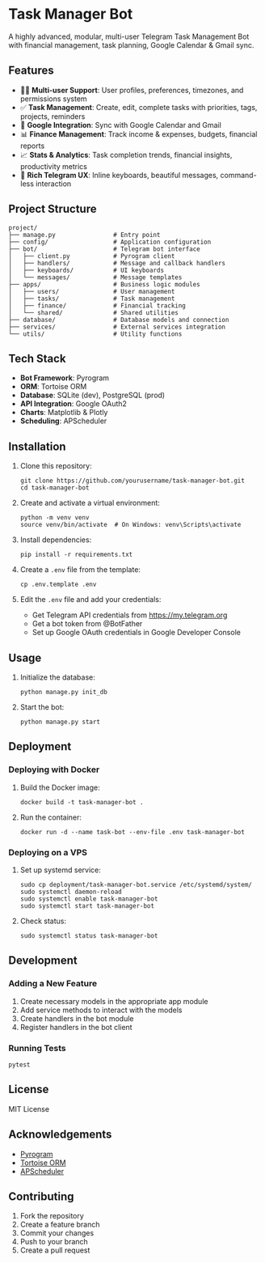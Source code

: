# Task Manager Bot

A highly advanced, modular, multi-user Telegram Task Management Bot with financial management, task planning, Google Calendar & Gmail sync.

## Features

- 🧑‍💼 **Multi-user Support**: User profiles, preferences, timezones, and permissions system
- ✅ **Task Management**: Create, edit, complete tasks with priorities, tags, projects, reminders
- 📆 **Google Integration**: Sync with Google Calendar and Gmail
- 📊 **Finance Management**: Track income & expenses, budgets, financial reports
- 📈 **Stats & Analytics**: Task completion trends, financial insights, productivity metrics
- 💬 **Rich Telegram UX**: Inline keyboards, beautiful messages, command-less interaction

## Project Structure

```
project/
├── manage.py                # Entry point
├── config/                  # Application configuration
├── bot/                     # Telegram bot interface
│   ├── client.py            # Pyrogram client
│   ├── handlers/            # Message and callback handlers
│   ├── keyboards/           # UI keyboards
│   └── messages/            # Message templates
├── apps/                    # Business logic modules
│   ├── users/               # User management
│   ├── tasks/               # Task management
│   ├── finance/             # Financial tracking
│   └── shared/              # Shared utilities
├── database/                # Database models and connection
├── services/                # External services integration
└── utils/                   # Utility functions
```

## Tech Stack

- **Bot Framework**: Pyrogram
- **ORM**: Tortoise ORM
- **Database**: SQLite (dev), PostgreSQL (prod)
- **API Integration**: Google OAuth2
- **Charts**: Matplotlib & Plotly
- **Scheduling**: APScheduler

## Installation

1. Clone this repository:
   ```
   git clone https://github.com/yourusername/task-manager-bot.git
   cd task-manager-bot
   ```

2. Create and activate a virtual environment:
   ```
   python -m venv venv
   source venv/bin/activate  # On Windows: venv\Scripts\activate
   ```

3. Install dependencies:
   ```
   pip install -r requirements.txt
   ```

4. Create a `.env` file from the template:
   ```
   cp .env.template .env
   ```

5. Edit the `.env` file and add your credentials:
   - Get Telegram API credentials from https://my.telegram.org
   - Get a bot token from @BotFather
   - Set up Google OAuth credentials in Google Developer Console

## Usage

1. Initialize the database:
   ```
   python manage.py init_db
   ```

2. Start the bot:
   ```
   python manage.py start
   ```

## Deployment

### Deploying with Docker

1. Build the Docker image:
   ```
   docker build -t task-manager-bot .
   ```

2. Run the container:
   ```
   docker run -d --name task-bot --env-file .env task-manager-bot
   ```

### Deploying on a VPS

1. Set up systemd service:
   ```
   sudo cp deployment/task-manager-bot.service /etc/systemd/system/
   sudo systemctl daemon-reload
   sudo systemctl enable task-manager-bot
   sudo systemctl start task-manager-bot
   ```

2. Check status:
   ```
   sudo systemctl status task-manager-bot
   ```

## Development

### Adding a New Feature

1. Create necessary models in the appropriate app module
2. Add service methods to interact with the models
3. Create handlers in the bot module
4. Register handlers in the bot client

### Running Tests

```
pytest
```

## License

MIT License

## Acknowledgements

- [Pyrogram](https://docs.pyrogram.org/)
- [Tortoise ORM](https://tortoise-orm.readthedocs.io/)
- [APScheduler](https://apscheduler.readthedocs.io/)

## Contributing

1. Fork the repository
2. Create a feature branch
3. Commit your changes
4. Push to your branch
5. Create a pull request